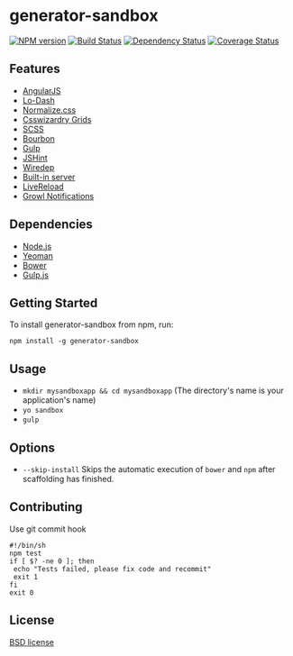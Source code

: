 # generator-sandbox
[![NPM version](https://badge.fury.io/js/generator-sandbox.svg)](http://badge.fury.io/js/generator-sandbox)
[![Build Status](https://secure.travis-ci.org/kojiwakayama/generator-sandbox.png?branch=master)](https://travis-ci.org/kojiwakayama/generator-sandbox)
[![Dependency Status](https://david-dm.org/kojiwakayama/generator-sandbox.svg)](https://david-dm.org/kojiwakayama/generator-sandbox)
[![Coverage Status](https://coveralls.io/repos/kojiwakayama/generator-sandbox/badge.png?branch=master)](https://coveralls.io/r/kojiwakayama/generator-sandbox?branch=master)

## Features
* [AngularJS](https://angularjs.org/)
* [Lo-Dash](http://lodash.com/)
* [Normalize.css](http://necolas.github.io/normalize.css/)
* [Csswizardry Grids](https://github.com/csswizardry/csswizardry-grids)
* [SCSS](http://sass-lang.com/)
* [Bourbon](http://bourbon.io/)
* [Gulp](http://gulpjs.com/)
* [JSHint](http://www.jshint.com/)
* [Wiredep](https://github.com/taptapship/wiredep)
* [Built-in server](http://www.senchalabs.org/connect/)
* [LiveReload](https://chrome.google.com/webstore/detail/livereload/jnihajbhpnppcggbcgedagnkighmdlei?hl=en)
* [Growl Notifications](http://growl.info/)

## Dependencies
* [Node.js](http://nodejs.org/)
* [Yeoman](http://yeoman.io/)
* [Bower](http://bower.io/)
* [Gulp.js](http://gulpjs.com/)

## Getting Started
To install generator-sandbox from npm, run:
```
npm install -g generator-sandbox
```

## Usage
* `mkdir mysandboxapp && cd mysandboxapp` (The directory's name is your application's name)
* `yo sandbox`
* `gulp`

## Options
* `--skip-install`
  Skips the automatic execution of `bower` and `npm` after scaffolding has finished.


## Contributing
Use git commit hook

```
#!/bin/sh
npm test
if [ $? -ne 0 ]; then
 echo "Tests failed, please fix code and recommit"
 exit 1
fi
exit 0
```

## License
[BSD license](http://opensource.org/licenses/bsd-license.php)

